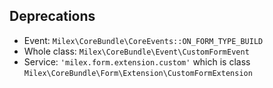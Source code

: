 ## Deprecations
- Event: `Milex\CoreBundle\CoreEvents::ON_FORM_TYPE_BUILD`
- Whole class: `Milex\CoreBundle\Event\CustomFormEvent`
- Service: `'milex.form.extension.custom'` which is class `Milex\CoreBundle\Form\Extension\CustomFormExtension`
